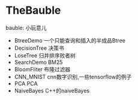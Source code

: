 # TheBauble
bauble: 小玩意儿

* BtreeDemo 一个只能查询和插入的半成品Btree
* DecisionTree 决策书
* LoseTree 归并排序败者树
* SearchDemo BM25
* BloomFliter 布隆过滤器
* CNN_MNIST cnn数字识别,一些tensorflow的例子
* PCA PCA
* NaiveBayes C++的naiveBayes
